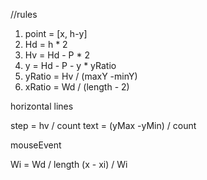 //rules

1. point = [x, h-y]
2. Hd = h * 2 
3. Hv = Hd - P * 2
4. y = Hd - P - y * yRatio
5. yRatio =  Hv / (maxY -minY)
6. xRatio = Wd / (length - 2)

horizontal lines 

step = hv  / count
text = (yMax -yMin) / count


mouseEvent

Wi = Wd / length
(x - xi) / Wi
